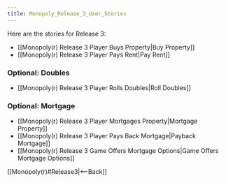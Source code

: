 ```yaml
---
title: Monopoly_Release_3_User_Stories
---
```

Here are the stories for Release 3:
* [[Monopoly(r) Release 3 Player Buys Property|Buy Property]]
* [[Monopoly(r) Release 3 Player Pays Rent|Pay Rent]]

### Optional: Doubles
* [[Monopoly(r) Release 3 Player Rolls Doubles|Roll Doubles]]

### Optional: Mortgage
* [[Monopoly(r) Release 3 Player Mortgages Property|Mortgage Property]]
* [[Monopoly(r) Release 3 Player Pays Back Mortgage|Payback Mortgage]]
* [[Monopoly(r) Release 3 Game Offers Mortgage Options|Game Offers Mortgage Options]]

[[Monopoly(r)#Release3|<--Back]]